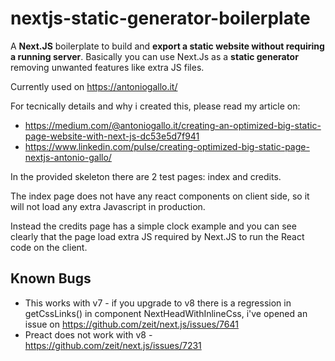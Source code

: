 # nextjs-static-generator-boilerplate
A **Next.JS** boilerplate to build and **export a static website without requiring a running server**. Basically you can use Next.Js as a **static generator** removing unwanted features like extra JS files.

Currently used on https://antoniogallo.it/

For tecnically details and why i created this, please read my article on:
* https://medium.com/@antoniogallo.it/creating-an-optimized-big-static-page-website-with-next-js-dc53e5d7f941
* https://www.linkedin.com/pulse/creating-optimized-big-static-page-nextjs-antonio-gallo/

In the provided skeleton there are 2 test pages: index and credits.

The index page does not have any react components on client side, so it will not load any extra Javascript in production.

Instead the credits page has a simple clock example and you can see clearly that the page load extra JS required by Next.JS to run the React code on the client.

## Known Bugs

* This works with v7 - if you upgrade to v8 there is a regression in getCssLinks() in component NextHeadWithInlineCss, i've opened an issue on https://github.com/zeit/next.js/issues/7641
* Preact does not work with v8 - https://github.com/zeit/next.js/issues/7231

